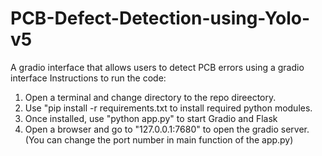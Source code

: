 # PCB-Defect-Detection-using-Yolo-v5
A gradio interface that allows users to detect PCB errors using a gradio interface
Instructions to run the code:
1. Open a terminal and change directory to the repo direectory.
2. Use "pip install -r requirements.txt to install required python modules.
3. Once installed, use "python app.py" to start Gradio and Flask
4. Open a browser and go to "127.0.0.1:7680" to open the gradio server. (You can change the port number in main function of the app.py)
